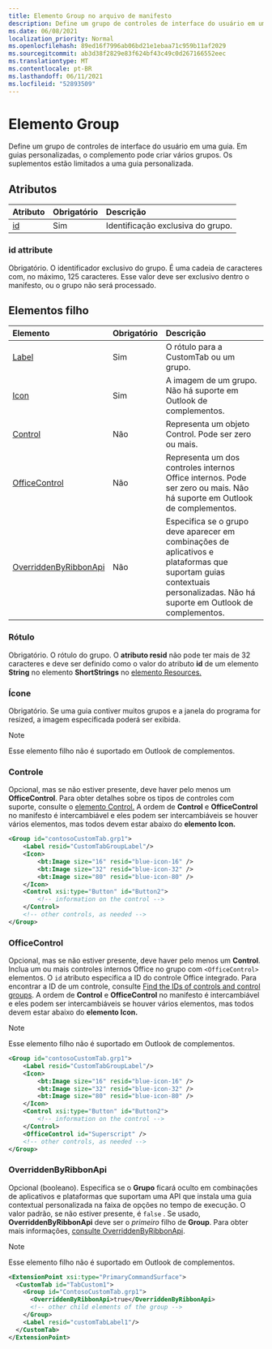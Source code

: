 ```yaml
---
title: Elemento Group no arquivo de manifesto
description: Define um grupo de controles de interface do usuário em uma guia.
ms.date: 06/08/2021
localization_priority: Normal
ms.openlocfilehash: 89ed16f7996ab06bd21e1ebaa71c959b11af2029
ms.sourcegitcommit: ab3d38f2829e83f624bf43c49c0d267166552eec
ms.translationtype: MT
ms.contentlocale: pt-BR
ms.lasthandoff: 06/11/2021
ms.locfileid: "52893509"
---
```

# <a name="group-element"></a>Elemento Group

Define um grupo de controles de interface do usuário em uma guia. Em guias personalizadas, o complemento pode criar vários grupos. Os suplementos estão limitados a uma guia personalizada.

## <a name="attributes"></a>Atributos

|  Atributo  |  Obrigatório  |  Descrição  |
|:-----|:-----|:-----|
|  [id](#id-attribute)  |  Sim  | Identificação exclusiva do grupo.|

### <a name="id-attribute"></a>id attribute

Obrigatório. O identificador exclusivo do grupo. É uma cadeia de caracteres com, no máximo, 125 caracteres. Esse valor deve ser exclusivo dentro o manifesto, ou o grupo não será processado.

## <a name="child-elements"></a>Elementos filho

|  Elemento |  Obrigatório  |  Descrição  |
|:-----|:-----|:-----|
|  [Label](#label)      | Sim |  O rótulo para a CustomTab ou um grupo.  |
|  [Icon](icon.md)      | Sim |  A imagem de um grupo. Não há suporte em Outlook de complementos. |
|  [Control](#control)    | Não |  Representa um objeto Control. Pode ser zero ou mais.  |
|  [OfficeControl](#officecontrol)  | Não | Representa um dos controles internos Office internos. Pode ser zero ou mais. Não há suporte em Outlook de complementos.|
|  [OverriddenByRibbonApi](overriddenbyribbonapi.md)      | Não |  Especifica se o grupo deve aparecer em combinações de aplicativos e plataformas que suportam guias contextuais personalizadas. Não há suporte em Outlook de complementos. |

### <a name="label"></a>Rótulo

Obrigatório. O rótulo do grupo. O **atributo resid** não pode ter mais de 32 caracteres e deve ser definido como o valor do atributo **id** de um elemento **String** no elemento **ShortStrings** no [elemento Resources.](resources.md)

### <a name="icon"></a>Ícone

Obrigatório. Se uma guia contiver muitos grupos e a janela do programa for resized, a imagem especificada poderá ser exibida.

> [!NOTE]
> Esse elemento filho não é suportado em Outlook de complementos.

### <a name="control"></a>Controle

Opcional, mas se não estiver presente, deve haver pelo menos um **OfficeControl**. Para obter detalhes sobre os tipos de controles com suporte, consulte o [elemento Control.](control.md) A ordem de **Control** e **OfficeControl** no manifesto é intercambiável e eles podem ser intercambiáveis se houver vários elementos, mas todos devem estar abaixo do **elemento Icon.**

```xml
<Group id="contosoCustomTab.grp1">
    <Label resid="CustomTabGroupLabel"/>
    <Icon>
        <bt:Image size="16" resid="blue-icon-16" />
        <bt:Image size="32" resid="blue-icon-32" />
        <bt:Image size="80" resid="blue-icon-80" />
    </Icon>
    <Control xsi:type="Button" id="Button2">
        <!-- information on the control -->
    </Control>
    <!-- other controls, as needed -->
</Group>
```

### <a name="officecontrol"></a>OfficeControl

Opcional, mas se não estiver presente, deve haver pelo menos um **Control**. Inclua um ou mais controles internos Office no grupo com `<OfficeControl>` elementos. O `id` atributo especifica a ID do controle Office integrado. Para encontrar a ID de um controle, consulte [Find the IDs of controls and control groups](../../design/built-in-button-integration.md#find-the-ids-of-controls-and-control-groups). A ordem de **Control** e **OfficeControl** no manifesto é intercambiável e eles podem ser intercambiáveis se houver vários elementos, mas todos devem estar abaixo do **elemento Icon.**

> [!NOTE]
> Esse elemento filho não é suportado em Outlook de complementos.

```xml
<Group id="contosoCustomTab.grp1">
    <Label resid="CustomTabGroupLabel"/>
    <Icon>
        <bt:Image size="16" resid="blue-icon-16" />
        <bt:Image size="32" resid="blue-icon-32" />
        <bt:Image size="80" resid="blue-icon-80" />
    </Icon>
    <Control xsi:type="Button" id="Button2">
        <!-- information on the control -->
    </Control>
    <OfficeControl id="Superscript" />
    <!-- other controls, as needed -->
</Group>
```

### <a name="overriddenbyribbonapi"></a>OverriddenByRibbonApi

Opcional (booleano). Especifica se o **Grupo** ficará oculto em combinações de aplicativos e plataformas que suportam uma API que instala uma guia contextual personalizada na faixa de opções no tempo de execução. O valor padrão, se não estiver presente, é `false` . Se usado, **OverriddenByRibbonApi** deve ser o *primeiro* filho de **Group**. Para obter mais informações, [consulte OverriddenByRibbonApi](overriddenbyribbonapi.md).

> [!NOTE]
> Esse elemento filho não é suportado em Outlook de complementos.

```xml
<ExtensionPoint xsi:type="PrimaryCommandSurface">
  <CustomTab id="TabCustom1">
    <Group id="ContosoCustomTab.grp1">
      <OverriddenByRibbonApi>true</OverriddenByRibbonApi>
      <!-- other child elements of the group -->
    </Group>
    <Label resid="customTabLabel1"/>
  </CustomTab>
</ExtensionPoint>
```

